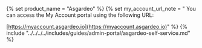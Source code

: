{% set product_name = "Asgardeo" %}
{% set my_account_url_note = "
You can access the My Account portal using the following URL:

[https://myaccount.asgardeo.io](https://myaccount.asgardeo.io)"
%}
{% include "../../../../includes/guides/admin-portal/asgardeo-self-service.md" %}